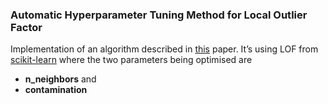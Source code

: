 ### Automatic Hyperparameter Tuning Method for Local Outlier Factor

Implementation of an algorithm described in [this](https://arxiv.org/abs/1902.00567) paper.  It’s using LOF  from [scikit-learn](https://scikit-learn.org/stable/modules/generated/sklearn.neighbors.LocalOutlierFactor.html#sklearn.neighbors.LocalOutlierFactor)  where the two parameters being optimised are  

* **n_neighbors** and
* **contamination**